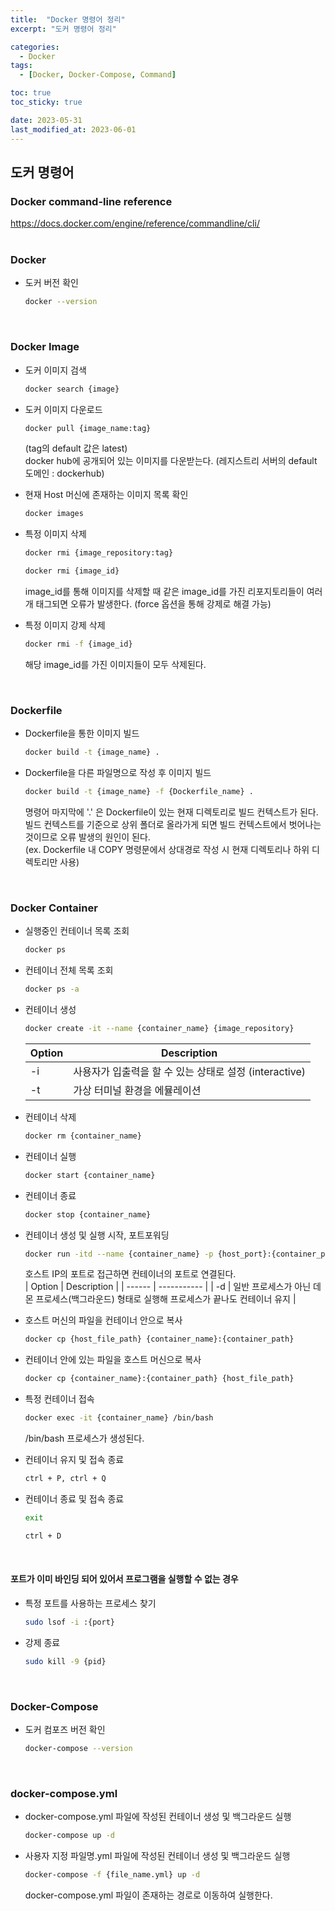 ```yaml
---
title:  "Docker 명령어 정리"
excerpt: "도커 명령어 정리"

categories:
  - Docker
tags:
  - [Docker, Docker-Compose, Command]

toc: true
toc_sticky: true

date: 2023-05-31
last_modified_at: 2023-06-01
---
```


## 도커 명령어  
### Docker command-line reference  
https://docs.docker.com/engine/reference/commandline/cli/  
<br>  

### Docker  
- 도커 버전 확인  
  ```bash  
  docker --version
  ```  
<br>  

### Docker Image  
- 도커 이미지 검색  
  ```bash  
  docker search {image}
  ```  
- 도커 이미지 다운로드  
  ```bash  
  docker pull {image_name:tag}
  ```  
  (tag의 default 값은 latest)  
  docker hub에 공개되어 있는 이미지를 다운받는다. (레지스트리 서버의 default 도메인 : dockerhub)  

- 현재 Host 머신에 존재하는 이미지 목록 확인  
  ```bash  
  docker images
  ```  
- 특정 이미지 삭제  
  ```bash  
  docker rmi {image_repository:tag}
  ```  
  ```bash  
  docker rmi {image_id}
  ```  
  image_id를 통해 이미지를 삭제할 때 같은 image_id를 가진 리포지토리들이 여러 개 태그되면 오류가 발생한다. (force 옵션을 통해 강제로 해결 가능)  

- 특정 이미지 강제 삭제  
  ```bash  
  docker rmi -f {image_id}
  ```  
  해당 image_id를 가진 이미지들이 모두 삭제된다.  
<br>  

### Dockerfile  
- Dockerfile을 통한 이미지 빌드  
  ```bash  
  docker build -t {image_name} .
  ```  
- Dockerfile을 다른 파일명으로 작성 후 이미지 빌드  
  ```bash  
  docker build -t {image_name} -f {Dockerfile_name} .
  ```  
  명령어 마지막에 '.' 은 Dockerfile이 있는 현재 디렉토리로 빌드 컨텍스트가 된다.  
  빌드 컨텍스트를 기준으로 상위 폴더로 올라가게 되면 빌드 컨텍스트에서 벗어나는 것이므로 오류 발생의 원인이 된다.  
  (ex. Dockerfile 내 COPY 명령문에서 상대경로 작성 시 현재 디렉토리나 하위 디렉토리만 사용)  
<br>  

### Docker Container  
- 실행중인 컨테이너 목록 조회  
  ```bash  
  docker ps
  ```  
- 컨테이너 전체 목록 조회  
  ```bash  
  docker ps -a
  ```  
- 컨테이너 생성  
  ```bash  
  docker create -it --name {container_name} {image_repository}
  ```  
  | Option | Description |
  | ------ | ----------- |
  | -i     | 사용자가 입출력을 할 수 있는 상태로 설정 (interactive) |
  | -t     | 가상 터미널 환경을 에뮬레이션 |

- 컨테이너 삭제  
   ```bash  
   docker rm {container_name}
   ```  
- 컨테이너 실행  
  ```bash  
  docker start {container_name}
  ```  
- 컨테이너 종료  
  ```bash  
  docker stop {container_name}
  ```  
- 컨테이너 생성 및 실행 시작, 포트포워딩  
  ```bash  
  docker run -itd --name {container_name} -p {host_port}:{container_port} {image_repository} /bin/bash
  ```  
  호스트 IP의 포트로 접근하면 컨테이너의 포트로 연결된다.  
  | Option | Description |
  | ------ | ----------- |
  | -d     | 일반 프로세스가 아닌 데몬 프로세스(백그라운드) 형태로 실행해 프로세스가 끝나도 컨테이너 유지 |

- 호스트 머신의 파일을 컨테이너 안으로 복사  
  ```bash  
  docker cp {host_file_path} {container_name}:{container_path}
  ```  
- 컨테이너 안에 있는 파일을 호스트 머신으로 복사  
  ```bash  
  docker cp {container_name}:{container_path} {host_file_path}
  ```  
- 특정 컨테이너 접속  
  ```bash  
  docker exec -it {container_name} /bin/bash
  ```  
  /bin/bash 프로세스가 생성된다.  

- 컨테이너 유지 및 접속 종료  
  ```bash  
  ctrl + P, ctrl + Q
  ```  
- 컨테이너 종료 및 접속 종료  
  ```bash  
  exit
  ```  
  ```bash  
  ctrl + D
  ```  
<br>  

#### 포트가 이미 바인딩 되어 있어서 프로그램을 실행할 수 없는 경우  
- 특정 포트를 사용하는 프로세스 찾기  
  ```bash  
  sudo lsof -i :{port}
  ```  
- 강제 종료  
  ```bash  
  sudo kill -9 {pid}
  ```  
<br>  

### Docker-Compose  
- 도커 컴포즈 버전 확인  
  ```bash  
  docker-compose --version
  ```  
<br>  

### docker-compose.yml  
- docker-compose.yml 파일에 작성된 컨테이너 생성 및 백그라운드 실행  
  ```bash  
  docker-compose up -d
  ```  
- 사용자 지정 파일명.yml 파일에 작성된 컨테이너 생성 및 백그라운드 실행  
  ```bash  
  docker-compose -f {file_name.yml} up -d
  ```  
  docker-compose.yml 파일이 존재하는 경로로 이동하여 실행한다.  
